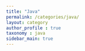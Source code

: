 ```yaml
---
title: "Java"
permalink: /categories/java/
layout: category
author_profile : true
taxonomy : java
sidebar_main: true
---
```

